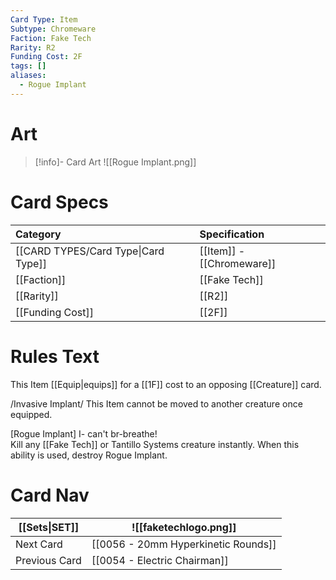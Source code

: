 ```yaml
---
Card Type: Item
Subtype: Chromeware
Faction: Fake Tech
Rarity: R2
Funding Cost: 2F
tags: []
aliases:
  - Rogue Implant
---
```

# Art

> [!info]- Card Art
> ![[Rogue Implant.png]]

# Card Specs

| Category | Specification| 
| :--- | :--- |
| [[CARD TYPES/Card Type\|Card Type]] | [[Item]] - [[Chromeware]] |  
| [[Faction]] | [[Fake Tech]] |  
| [[Rarity]] | [[R2]] | 
| [[Funding Cost]] | [[2F]] |  

# Rules Text  

This Item [[Equip|equips]] for a [[1F]] cost to an opposing [[Creature]] card.  

/Invasive Implant/ This Item cannot be moved to another creature once equipped.  

[Rogue Implant] I- can't br-breathe!   
Kill any [[Fake Tech]] or Tantillo Systems creature instantly. When this ability is used, destroy Rogue Implant.  

# Card Nav

| [[Sets\|SET]]           | ![[faketechlogo.png]]          |
| ------------- | ------------------------------ |
| Next Card     | [[0056 - 20mm Hyperkinetic Rounds]] |
| Previous Card | [[0054 - Electric Chairman]]         |

